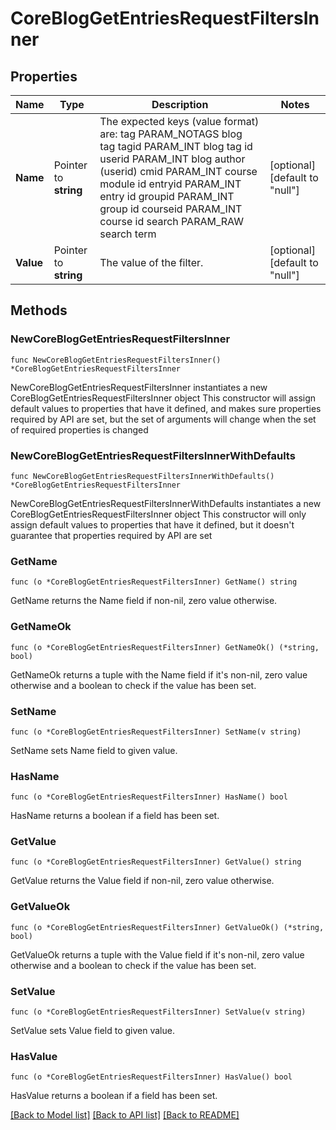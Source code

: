 # CoreBlogGetEntriesRequestFiltersInner

## Properties

Name | Type | Description | Notes
------------ | ------------- | ------------- | -------------
**Name** | Pointer to **string** | The expected keys (value format) are:                                 tag      PARAM_NOTAGS blog tag                                 tagid    PARAM_INT    blog tag id                                 userid   PARAM_INT    blog author (userid)                                 cmid    PARAM_INT    course module id                                 entryid  PARAM_INT    entry id                                 groupid  PARAM_INT    group id                                 courseid PARAM_INT    course id                                 search   PARAM_RAW    search term                                  | [optional] [default to "null"]
**Value** | Pointer to **string** | The value of the filter. | [optional] [default to "null"]

## Methods

### NewCoreBlogGetEntriesRequestFiltersInner

`func NewCoreBlogGetEntriesRequestFiltersInner() *CoreBlogGetEntriesRequestFiltersInner`

NewCoreBlogGetEntriesRequestFiltersInner instantiates a new CoreBlogGetEntriesRequestFiltersInner object
This constructor will assign default values to properties that have it defined,
and makes sure properties required by API are set, but the set of arguments
will change when the set of required properties is changed

### NewCoreBlogGetEntriesRequestFiltersInnerWithDefaults

`func NewCoreBlogGetEntriesRequestFiltersInnerWithDefaults() *CoreBlogGetEntriesRequestFiltersInner`

NewCoreBlogGetEntriesRequestFiltersInnerWithDefaults instantiates a new CoreBlogGetEntriesRequestFiltersInner object
This constructor will only assign default values to properties that have it defined,
but it doesn't guarantee that properties required by API are set

### GetName

`func (o *CoreBlogGetEntriesRequestFiltersInner) GetName() string`

GetName returns the Name field if non-nil, zero value otherwise.

### GetNameOk

`func (o *CoreBlogGetEntriesRequestFiltersInner) GetNameOk() (*string, bool)`

GetNameOk returns a tuple with the Name field if it's non-nil, zero value otherwise
and a boolean to check if the value has been set.

### SetName

`func (o *CoreBlogGetEntriesRequestFiltersInner) SetName(v string)`

SetName sets Name field to given value.

### HasName

`func (o *CoreBlogGetEntriesRequestFiltersInner) HasName() bool`

HasName returns a boolean if a field has been set.

### GetValue

`func (o *CoreBlogGetEntriesRequestFiltersInner) GetValue() string`

GetValue returns the Value field if non-nil, zero value otherwise.

### GetValueOk

`func (o *CoreBlogGetEntriesRequestFiltersInner) GetValueOk() (*string, bool)`

GetValueOk returns a tuple with the Value field if it's non-nil, zero value otherwise
and a boolean to check if the value has been set.

### SetValue

`func (o *CoreBlogGetEntriesRequestFiltersInner) SetValue(v string)`

SetValue sets Value field to given value.

### HasValue

`func (o *CoreBlogGetEntriesRequestFiltersInner) HasValue() bool`

HasValue returns a boolean if a field has been set.


[[Back to Model list]](../README.md#documentation-for-models) [[Back to API list]](../README.md#documentation-for-api-endpoints) [[Back to README]](../README.md)


